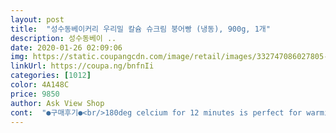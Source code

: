```yaml
---
layout: post 
title:  "성수동베이커리 우리밀 칼슘 슈크림 붕어빵 (냉동), 900g, 1개" 
description: 성수동베이 ..
date: 2020-01-26 02:09:06 
img: https://static.coupangcdn.com/image/retail/images/332747086027805-1dbaaff8-7998-4070-ad74-c8711bbca9fa.jpg 
linkUrl: https://coupa.ng/bnfnIi 
categories: [1012] 
color: 4A148C 
price: 9850 
author: Ask View Shop 
cont:  "●구매후기●<br/>180deg celcium for 12 minutes is perfect for warming these straight from the freezer.<br/><br/>180도 12분  애어프라이어 이면 딱 좋아요~~ 냉동싱태 부터<br/>2분 30초 돌렸는데 2분만 해도 될거 같습니다.<br/> 먹다가 입천장 다 까질뻔 했습니다.<br/> 너무 뜨거우니 참고하세요!!! 안에 슈크림까지 뜨끈하게 잘 데워졌숩니다;; 한입 먹어보니 !! 학!! 왠일!!!<br/>==========================================================<br/>••••추가••••<br/>겨울이 되면 자주 찾는 간식, 붕어빵인데요~ 요즘 코로나19 때문인지 집근처에 붕어빵트럭을 전혀 볼 수가 없더라구요.<br/>ㅜㅜ<br/>그래도 진심 맛있네요 흑;; 너무 맛있어서 놀랬어요 슈크림이 진짜 안 달게 만든게 좋고 빵은 밀가루 맛이 많이 안 나고 너무 맛있어요 다이어트고 자시고 또 먹고 싶은 맛입니다 ㅋ.<br/>ㅋ<br/>냉동 식품이라 유효기한은 길어요!♡♡<br/>다!!!<br/>다음 겨울철을 기다려야하나 생각하고 있었는데 로켓프레시 상품 중 붕어빵이 있는 걸 보았고, 상품평이 좋은 것 같아 바로 주문했어요.<br/><br/>두 기기를 적절히 활용해주니 맛있는 붕어빵을 먹을 수 있어 좋습니다.<br/><br/>마찬가지로 오븐도 25분은 돌려야 합니다.<br/> 그래서 저는 그냥 렌지에 2분 정도 돌리면 속까지 따뜻하게 잘 익기 때문에 렌지에 돌려 먹는게 제일 빠르고 맛있는거 같습니다~ 속까지 뜨끈한 슈크림을 먹고 싶으면 2분 30초 돌리면 됩니다!!!<br/>밀가루는 무농약으로 국내산이고 전란액도 국산이라 좋긴한데 마가린과 팜유가 들어 가서 좀 아쉽네요 카스타드 크림에 팜유를 사용했는데 갠적으로 팜유는 사용 하지 않았으면 좋겠네요<br/>봉지는  보관 하려면 클립을 사용해야 하고요... <br/>아주 맛았어요.<br/>.<br/>깜빡 하고 15분 이라도 돌려도 타지 않고 겉은 바살 안은 촉촉~~<br/>봤!!<br/>붕어빵 크기가 너무 작지도 너무 크지도 않아서 간식으로 한두개 먹기에 부담이 없어요~<br/>붕어빵은 꽁꽁 언 드라이아이스 두 덩이와 함께 꼼꼼하게 배송 되었구요, 유통기한도 11월까지 넉넉하여 냉동실에 넣어 두고두고 먹을 수 있을 것 같아요.<br/><br/>붕어빵을 예전부터 봤는데 가격이 저렴하지도 않고 그닥 메리트가 없는거 같아서 주문을 안 하다가 아이들이 붕어빵 먹고 싶다고 해서 주문을 했습니다 예전에 다른제품 맛있다고 샀다가 낚인적이 있어서 구매를 망설였는데 .<br/>.<br/><br/>새벽에 1시에 도착 했고 아침에 9시 반쯤 가지고 들어왔는데 대박 아이스팩도 안 녹고 꽝꽝 얼어 있습니다!! 포장은 진짜 잘 해주셔서 신선했습니다~갯수는 18개 들어 있습니다;; 아이들이 잠깐 신랑이랑 빵집에 가서 저 혼자 3개를 렌지에 데워서 먹었습니다<br/>솔직한 구매후기입니다<br/>슈크림 붕어빵 어느 정도 다 먹어가면 팥붕어빵도 구매해 볼까 생각중입니다.<br/><br/>심!!<br/>아무튼 붕어빵 좋아하시면 한번쯤 사먹기 좋은 것 같아요.<br/><br/>아이들이 먹고 싶다니 그냥 주문 했습니다 맛있다는 평도 있기에 평타는 치겠지.<br/>.<br/> 라는 생각으로;!!! 냉동식품을 좀 많이 주문했드만 아이스팩 3개 드라이 아이스 3개를 넣어서 보냈네요!!<br/>에어프라이어에  180도에 10분 돌리니 겉에 빵은 빠삭한데 안에 슈크림이 차갑구요 15분은 돌려야 할거 같아서 아이들이 달라고 난동을 부려서 렌지에 그냥 1분 돌려서 먹었습니다.<br/><br/>에어프라이어에만 돌릴 경우 겉은 바삭한데 속은 살짝 차가워서 오랫동안 돌려야하는 단점이 있고, 전자레인지에만 돌릴 경우 붕어빵이 빨리 따뜻해지지만 겉이 물렁해지네요.<br/>ㅜㅜ<br/>오븐이나 에어프라이어에 구우면 겉은 바삭할거 같네요 슈크림이 너무 뜨거워서 입천장 데일뻔 했는데도 멈추지 않고  계속 들어갑니다 ;(<br/>와 진짜 맛있습니다 겉에 빵부분은 부드럽고 보들보들하고 슈크림은 하나도 안 달고 너무 맛있습니다!! 그동안 고민했던게 바보 같네요.<br/> 시장에서 파는 붕어빵보다 훨 맛있습니다 !! 저는 빠삭한 식감보다 물렁한 식감을 좋아하는데 렌지에 돌려서 그런가 몰랑몰랑 합니다;;<br/>우유, 커피, 주스, 탄산 등 어떤 음료와 함께 먹어도 맛있네요.<br/> 5살 아들램도 우유와 함께 맛있다며 잘 먹더라구요.<br/><br/>이 붕어빵은 슈크림이 혜자스럽게 들어있어서 퍽퍽하지 않아 부드럽게 넘어가구요, 크림이 많다고 느끼하지도 않습니다.<br/><br/>전 붕어빵을 에어프라이어에 10~12분 가량 돌린 후 전자레인지에 30초 데워 먹는 게 가장 맛있더라구요.<br/><br/>참고하시어 좋은 구매 하시기 바랍니다~~<br/>카스타드 슈크림이 더 달았으면 전 안 먹었을텐데 하나도 안 달아서 정말로 맛은 있숩니다 그런데 저는 3개 먹으니 더이상은 못 먹겠습니다 느끼해서요 ㅋ 맛있는 붕어빵인건 확실합니다!!<br/>크기가 좀 작긴 한데 3<br/> -4개만 먹어도 포만감이 느껴지네요  신기한것은 카스타드 슈크림이 달지 않은데 먹고 나면 달달한 느낌이 듭니다.<br/> 달달한 붕어빵 먹고 싶을때  먹으면 좋을거 같습니다!!!<br/>크림이 달지 않고 정말 맛있네요.<br/> 아이들에게 줘보니 맛있다고 계속 달라고 해서 말리느라 힘들었네요;;  그나마 두가지 말고 다른건 괜찮은 재료들이라 그래도 다른 첨가물 많이 들어간 제품들보단  먹을수 있는거 같습니다<br/>팜유는 기름야자나무에서 짜낸 고체의 기름으로 가격이 저렴한 팜유를 짜기 위해 팜 나무를 많이 심어야 하지요 그리고 식물에서 짜낸 기름이지만 동물성 기름에 가까워 포화지방산이 많아서 다이어트에 좋치 않습니다<br/>한번 중독 생기면 빠자 낭ㅎㄹ수 없네요  ㅠㅠ  살찌기 좋은 스낵 입니다 ㅋㅋ<br/>" 
---
```

